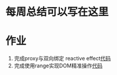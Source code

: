 # 每周总结可以写在这里
# 作业
1. 完成proxy与双向绑定 reactive effect[代码](https://github.com/wanni-yang/Frontend-01-Template/tree/master/week13/proxy)
2. 完成使用range实现DOM精准操作[代码](https://github.com/wanni-yang/Frontend-01-Template/tree/master/week13/dragdrop)